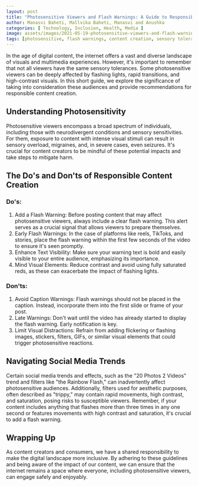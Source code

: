 ```yaml
---
layout: post
title: "Photosensitive Viewers and Flash Warnings: A Guide to Responsible Content Creation"
author: Manasvi Baheti, Mallvika Baheti, Manasvi and Anushka  
categories: [ Technology, Inclusion, Health, Media ]
image: assets/images/2021-05-19-photosensitive-viewers-and-flash-warnings.webp
tags: [photosensitive, flash warnings, content creation, sensory tolerances, neurodivergent, digital content, social media trends, sensory overload, responsible posting, digital inclusion]
---
```

In the age of digital content, the internet offers a vast and diverse landscape of visuals and multimedia experiences. However, it's important to remember that not all viewers have the same sensory tolerances. Some photosensitive viewers can be deeply affected by flashing lights, rapid transitions, and high-contrast visuals. In this short guide, we explore the significance of taking into consideration these audiences and provide recommendations for responsible content creation.

## Understanding Photosensitivity
Photosensitive viewers encompass a broad spectrum of individuals, including those with neurodivergent conditions and sensory sensitivities. For them, exposure to content with intense visual stimuli can result in sensory overload, migraines, and, in severe cases, even seizures. It's crucial for content creators to be mindful of these potential impacts and take steps to mitigate harm.

## The Do's and Don'ts of Responsible Content Creation
### Do's:
1. Add a Flash Warning: Before posting content that may affect photosensitive viewers, always include a clear flash warning. This alert serves as a crucial signal that allows viewers to prepare themselves.
2. Early Flash Warnings: In the case of platforms like reels, TikToks, and stories, place the flash warning within the first few seconds of the video to ensure it's seen promptly.
3. Enhance Text Visibility: Make sure your warning text is bold and easily visible to your entire audience, emphasizing its importance.
4. Mind Visual Elements: Reduce contrast and avoid using fully saturated reds, as these can exacerbate the impact of flashing lights.

### Don'ts:
1. Avoid Caption Warnings: Flash warnings should not be placed in the caption. Instead, incorporate them into the first slide or frame of your post.
2. Late Warnings: Don't wait until the video has already started to display the flash warning. Early notification is key.
3. Limit Visual Distractions: Refrain from adding flickering or flashing images, stickers, filters, GIFs, or similar visual elements that could trigger photosensitive reactions.

## Navigating Social Media Trends
Certain social media trends and effects, such as the "20 Photos 2 Videos" trend and filters like "the Rainbow Flash," can inadvertently affect photosensitive audiences. Additionally, filters used for aesthetic purposes, often described as "trippy," may contain rapid movements, high contrast, and saturation, posing risks to susceptible viewers. Remember, if your content includes anything that flashes more than three times in any one second or features movements with high contrast and saturation, it's crucial to add a flash warning.

## Wrapping Up
As content creators and consumers, we have a shared responsibility to make the digital landscape more inclusive. By adhering to these guidelines and being aware of the impact of our content, we can ensure that the internet remains a space where everyone, including photosensitive viewers, can engage safely and enjoyably.
